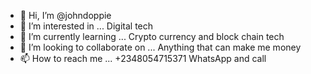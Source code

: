 - 👋 Hi, I’m @johndoppie
- 👀 I’m interested in ... Digital tech
- 🌱 I’m currently learning ... Crypto currency and block chain tech
- 💞️ I’m looking to collaborate on ... Anything that can make me money
- 📫 How to reach me ... +2348054715371 WhatsApp and call

<!---
johndoppie/johndoppie is a ✨ special ✨ repository because its `README.md` (this file) appears on your GitHub profile.
You can click the Preview link to take a look at your changes.
--->
